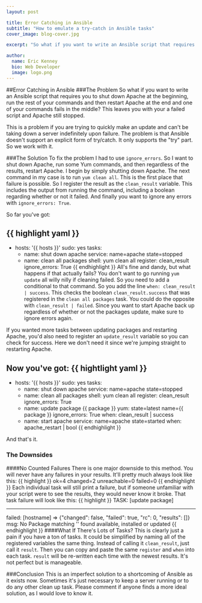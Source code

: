 ```yaml
---
layout: post

title: Error Catching in Ansible
subtitle: "How to emulate a try-catch in Ansible tasks"
cover_image: blog-cover.jpg

excerpt: "So what if you want to write an Ansible script that requires you to shut down Apache at the beginning, run the rest of your commands and then restart Apache at the end and one of your commands fails in the middle? This leaves you with your a failed script and Apache still stopped."

author:
  name: Eric Kenney
  bio: Web Developer
  image: logo.png
---
```


##Error Catching in Ansible
###The Problem
So what if you want to write an Ansible script that requires you to shut down Apache at the beginning, run the rest of your commands and then restart Apache at the end and one of your commands fails in the middle? This leaves you with your a failed script and Apache still stopped.

This is a problem if you are trying to quickly make an update and can't be taking down a server indefinitely upon failure. The problem is that Ansible doesn't support an explicit form of try/catch. It only supports the "try" part. So we work with it.

###The Solution
To fix the problem I had to use `ignore_errors`. So I want to shut down Apache, run some Yum commands, and then regardless of the results, restart Apache. I begin by simply shutting down Apache. The next command in my case is to run `yum clean all`. This is the first place that failure is possible. So I register the result as the `clean_result` variable. This includes the output from running the command, including a boolean regarding whether or not it failed. And finally you want to ignore any errors with `ignore_errors: True`.

So far you've got:

{{ highlight yaml }}
---
- hosts: '{{ hosts }}'
  sudo: yes
  tasks:
   - name: shut down apache
     service: name=apache state=stopped
   - name: clean all packages
     shell: yum clean all
     register: clean_result
     ignore_errors: True
{{ endhighlight }}
All's fine and dandy, but what happens if that actually fails? You don't want to go running `yum update` all willy nilly if cleaning failed. So you need to add a conditional to that command. So you add the line `when: clean_result | success`. This checks the boolean `clean_result.success` that was registered in the `clean all packages` task. You could do the opposite with `clean_result | failed`. Since you want to start Apache back up regardless of whether or not the packages update, make sure to ignore errors again.

If you wanted more tasks between updating packages and restarting Apache, you'd also need to register an `update_result` variable so you can check for success. Here we don't need it since we're jumping straight to restarting Apache.

Now you've got:
{{ hightlight yaml }}
---
- hosts: '{{ hosts }}'
  sudo: yes
  tasks:
   - name: shut down apache
     service: name=apache state=stopped
   - name: clean all packages
     shell: yum clean all
     register: clean_result
     ignore_errors: True
   - name: update package {{ package }}
     yum: state=latest name={{ package }}
     ignore_errors: True
     when: clean_result | success
   - name: start apache
     service: name=apache state=started
     when: apache_restart | bool
{{ endhighlight }}

And that's it.

### The Downsides
####No Counted Failures
There is one major downside to this method. You will never have any failures in your results.  It'll pretty much always look like this:
{{ highlight }}
ok=4   changed=2    unreachable=0    failed=0
{{ endhighlight }}
Each individual task will still print a failure, but if someone unfamiliar with your script were to see the results, they would never know it broke. That task failure will look like this:
{{ highlight }}
TASK: [update package]
*********************************
failed: [hostname] => {"changed": false, "failed": true, "rc": 0, "results": []}
msg: No Package matching '<package-name>' found available, installed or updated
{{ endhighlight }}
####What If There's Lots of Tasks?
This is clearly just a pain if you have a ton of tasks. It could be simplified by naming all of the registered variables the same thing. Instead of calling it `clean_result`, just call it `result`. Then you can copy and paste the same `register` and `when` into each task. `result` will be re-written each time with the newest results. It's not perfect but is manageable.

###Conclusion
This is an imperfect solution to a shortcoming of Ansible as it exists now. Sometimes it's just necessary to keep a server running or to do any other clean up task. Please comment if anyone finds a more ideal solution, as I would love to know it.

